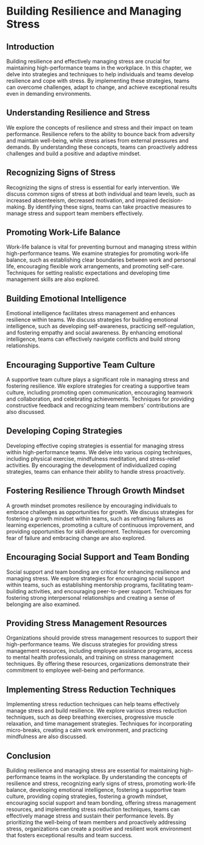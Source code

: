 # Building Resilience and Managing Stress

## Introduction

Building resilience and effectively managing stress are crucial for maintaining high-performance teams in the workplace. In this chapter, we delve into strategies and techniques to help individuals and teams develop resilience and cope with stress. By implementing these strategies, teams can overcome challenges, adapt to change, and achieve exceptional results even in demanding environments.

## Understanding Resilience and Stress

We explore the concepts of resilience and stress and their impact on team performance. Resilience refers to the ability to bounce back from adversity and maintain well-being, while stress arises from external pressures and demands. By understanding these concepts, teams can proactively address challenges and build a positive and adaptive mindset.

## Recognizing Signs of Stress

Recognizing the signs of stress is essential for early intervention. We discuss common signs of stress at both individual and team levels, such as increased absenteeism, decreased motivation, and impaired decision-making. By identifying these signs, teams can take proactive measures to manage stress and support team members effectively.

## Promoting Work-Life Balance

Work-life balance is vital for preventing burnout and managing stress within high-performance teams. We examine strategies for promoting work-life balance, such as establishing clear boundaries between work and personal life, encouraging flexible work arrangements, and promoting self-care. Techniques for setting realistic expectations and developing time management skills are also explored.

## Building Emotional Intelligence

Emotional intelligence facilitates stress management and enhances resilience within teams. We discuss strategies for building emotional intelligence, such as developing self-awareness, practicing self-regulation, and fostering empathy and social awareness. By enhancing emotional intelligence, teams can effectively navigate conflicts and build strong relationships.

## Encouraging Supportive Team Culture

A supportive team culture plays a significant role in managing stress and fostering resilience. We explore strategies for creating a supportive team culture, including promoting open communication, encouraging teamwork and collaboration, and celebrating achievements. Techniques for providing constructive feedback and recognizing team members' contributions are also discussed.

## Developing Coping Strategies

Developing effective coping strategies is essential for managing stress within high-performance teams. We delve into various coping techniques, including physical exercise, mindfulness meditation, and stress-relief activities. By encouraging the development of individualized coping strategies, teams can enhance their ability to handle stress proactively.

## Fostering Resilience Through Growth Mindset

A growth mindset promotes resilience by encouraging individuals to embrace challenges as opportunities for growth. We discuss strategies for fostering a growth mindset within teams, such as reframing failures as learning experiences, promoting a culture of continuous improvement, and providing opportunities for skill development. Techniques for overcoming fear of failure and embracing change are also explored.

## Encouraging Social Support and Team Bonding

Social support and team bonding are critical for enhancing resilience and managing stress. We explore strategies for encouraging social support within teams, such as establishing mentorship programs, facilitating team-building activities, and encouraging peer-to-peer support. Techniques for fostering strong interpersonal relationships and creating a sense of belonging are also examined.

## Providing Stress Management Resources

Organizations should provide stress management resources to support their high-performance teams. We discuss strategies for providing stress management resources, including employee assistance programs, access to mental health professionals, and training on stress management techniques. By offering these resources, organizations demonstrate their commitment to employee well-being and performance.

## Implementing Stress Reduction Techniques

Implementing stress reduction techniques can help teams effectively manage stress and build resilience. We explore various stress reduction techniques, such as deep breathing exercises, progressive muscle relaxation, and time management strategies. Techniques for incorporating micro-breaks, creating a calm work environment, and practicing mindfulness are also discussed.

## Conclusion

Building resilience and managing stress are essential for maintaining high-performance teams in the workplace. By understanding the concepts of resilience and stress, recognizing early signs of stress, promoting work-life balance, developing emotional intelligence, fostering a supportive team culture, providing coping strategies, fostering a growth mindset, encouraging social support and team bonding, offering stress management resources, and implementing stress reduction techniques, teams can effectively manage stress and sustain their performance levels. By prioritizing the well-being of team members and proactively addressing stress, organizations can create a positive and resilient work environment that fosters exceptional results and team success.
